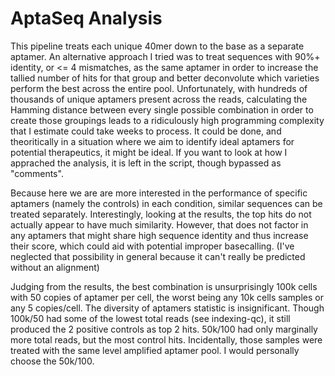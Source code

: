 # AptaSeq Analysis

This pipeline treats each unique 40mer down to the base as a separate aptamer. An alternative approach I tried was to treat sequences with 90%+ identity, or <= 4 mismatches, as the same aptamer in order to increase the tallied number of hits for that group and better deconvolute which varieties perform the best across the entire pool. Unfortunately, with hundreds of thousands of unique aptamers present across the reads, calculating the Hamming distance between every single possible combination in order to create those groupings leads to a ridiculously high programming complexity that I estimate could take weeks to process. It could be done, and theoritically in a situation where we aim to identify ideal aptamers for potential therapeutics, it might be ideal. If you want to look at how I apprached the analysis, it is left in the script, though bypassed as "comments".

Because here we are are more interested in the performance of specific aptamers (namely the controls) in each condition, similar sequences can be treated separately. Interestingly, looking at the results, the top hits do not actually appear to have much similarity. However, that does not factor in any aptamers that might share high sequence identity and thus increase their score, which could aid with potential improper basecalling. (I've neglected that possibility in general because it can't really be predicted without an alignment)

Judging from the results, the best combination is unsurprisingly 100k cells with 50 copies of aptamer per cell, the worst being any 10k cells samples or any 5 copies/cell. The diversity of aptamers statistic is insignificant. Though 100k/50 had some of the lowest total reads (see indexing-qc), it still produced the 2 positive controls as top 2 hits. 50k/100 had only marginally more total reads, but the most control hits. Incidentally, those samples were treated with the same level amplified aptamer pool. I would personally choose the 50k/100.
